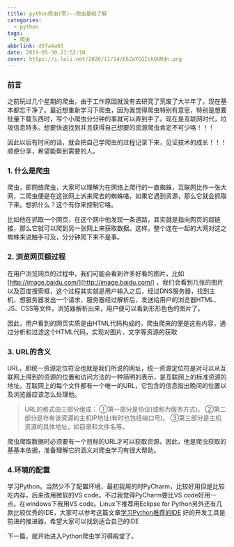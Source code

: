 ```yaml
---
title: python爬虫(零)--爬虫基础了解
categories:
  - python
tags:
  - 爬虫
abbrlink: d5fa4a03
date: 2019-05-30 21:52:10
cover: https://i.loli.net/2020/11/14/E6ZaYCGIckQUMdn.png
---
```


### 前言
之前玩过几个星期的爬虫，由于工作原因就没有去研究了荒废了大半年了，现在基本都忘干净了。最近想重新学习下爬虫，因为我觉得爬虫特别有意思，特别是想要批量下载东西时，写个小爬虫分分钟的事就可以弄到手了。现在是互联网时代，垃圾信息特多。想要快速找到并且获得自己想要的资源爬虫肯定不可少咯！！！

因此以后有时间的话，就会把自己学爬虫的过程记录下来，见证技术的成长！！！顺便分享，希望能帮到需要的人。

###  1. 什么是爬虫
爬虫，即网络爬虫，大家可以理解为在网络上爬行的一直蜘蛛，互联网比作一张大网，二爬虫便是在这张网上派来爬去的蜘蛛咯，如果它遇到资源，那么它就会抓取下来。想抓什么？这个有你来控制它咯。
<!--more-->
比如他在抓取一个网页，在这个网中他发现一条道路，其实就是指向网页的超链接，那么它就可以爬到另一张网上来获取数据。这样，整个连在一起的大网对这之蜘蛛来说触手可及，分分钟爬下来不是事。

###  2. 浏览网页额过程
在用户浏览网页的过程中，我们可能会看到许多好看的图片，比如 [http://image.baidu.com/](http://image.baidu.com/) ，我们会看到几张的图片以及百度搜索框，这个过程其实就是用户输入之后，经过DNS服务器，找到主机，想服务器发出一个请求，服务器经过解析后，发送给用户的浏览器HTML、JS、CSS等文件，浏览器解析出来，用户便可以看到形形色色的图片了。

因此，用户看到的网页实质是由HTML代码构成的，爬虫爬来的便是这些内容，通过分析和过滤这个HTML代码，实现对图片、文字等资源的获取

### 3. URL的含义
URL，即统一资源定位符没也就是我们所说的网址，统一资源定位符是对可以从互联网上得到的资源的位置和访问方法的一种简明的表示，是互联网上的标准资源的地址。互联网上的每个文件都有一个唯一的URL，它包含的信息指出晚间的位置以及浏览器应该怎么处理他。

> URL的格式由三部分组成：
①第一部分是协议(或称为服务方式)。
②第二部分是存有该资源的主机IP地址(有时也包括端口号)。
③第三部分是主机资源的具体地址，如目录和文件名等。

爬虫爬取数据时必须要有一个目标的URL才可以获取资源，因此，他是爬虫获取的基基本依据，准备理解它的涵义对爬虫学习有很大帮助。

### 4.环境的配置

学习Python。当然少不了配置环境，最初我用的时PyCharm，比较好用但是比较吃内存，后来改用微软的VS code。不过我觉得PyCharm要比VS code好用一点。在windows下我用VS code。Linux下推荐用Eclipse for Python另外还有几款比较优秀的IDE，大家可以参考这篇文章[学习Python推荐的IDE](http://www.oschina.net/news/57468/best-python-ide-for-developers) 好的开发工具是前进的推进器，希望大家可以找到适合自己的IDE

下一篇，就开始进入Python爬虫学习得殿堂了。
